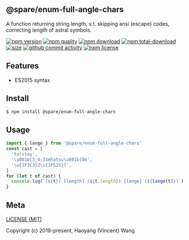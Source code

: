 ## @spare/enum-full-angle-chars
A function returning string length,
s.t. 
    skipping ansi (escape) codes,
    correcting length of astral symbols.

[![npm version][npm-image]][npm-url]
[![npm quality][quality-image]][quality-url]
[![npm download][download-image]][npm-url]
[![npm total-download][total-download-image]][npm-url]
[![size][size]][size-url]
[![github commit activity][commit-image]][github-url]
[![npm license][license-image]][npm-url]

## Features

- ES2015 syntax

## Install
```console
$ npm install @spare/enum-full-angle-chars
```

## Usage
```js
import { lange } from '@spare/enum-full-angle-chars'
const cast = [
  'tolstoy',
  '\u001b[3;4;31mhatsu\u001b[0m',
  '\u{1F3C3}2\u{1F525}7',
]
for (let t of cast) {
  console.log(`[${t}] [length] (${t.length}) [lange] (${lange(t)})`)
}
```

## Meta
[LICENSE (MIT)](LICENSE)

Copyright (c) 2019-present, Haoyang (Vincent) Wang

[//]: <> (Shields)
[npm-image]: https://img.shields.io/npm/v/@spare/enum-full-angle-chars.svg?style=flat-square
[quality-image]: http://npm.packagequality.com/shield/@spare/enum-full-angle-chars.svg?style=flat-square
[download-image]: https://img.shields.io/npm/dm/@spare/enum-full-angle-chars.svg?style=flat-square
[total-download-image]:https://img.shields.io/npm/dt/@spare/enum-full-angle-chars.svg?style=flat-square
[license-image]: https://img.shields.io/npm/l/@spare/enum-full-angle-chars.svg?style=flat-square
[commit-image]: https://img.shields.io/github/commit-activity/y/hoyeungw/spare/enum-full-angle-chars?style=flat-square
[size]: https://flat.badgen.net/packagephobia/install/@spare/enum-full-angle-chars

[//]: <> (Link)
[npm-url]: https://npmjs.org/package/@spare/enum-full-angle-chars
[quality-url]: http://packagequality.com/#?package=@spare/enum-full-angle-chars
[github-url]: https://github.com/gadge/@spare/enum-full-angle-chars
[size-url]: https://packagephobia.now.sh/result?p=@spare/enum-full-angle-chars
